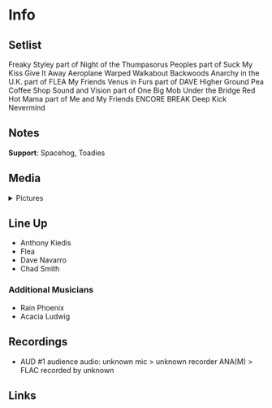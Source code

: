# Info

## Setlist

Freaky Styley part of
Night of the Thumpasorus Peoples part of
Suck My Kiss
Give It Away
Aeroplane
Warped
Walkabout
Backwoods
Anarchy in the U.K. part of FLEA
My Friends
Venus in Furs part of DAVE
Higher Ground
Pea
Coffee Shop
Sound and Vision part of
One Big Mob
Under the Bridge
Red Hot Mama part of
Me and My Friends
ENCORE BREAK
Deep Kick
Nevermind

## Notes

**Support**: Spacehog, Toadies

## Media 

<details>
  <summary>Pictures</summary>
  <!--<img alt="Setlist" title="Setlist" src="_.jpg" height="200" />-->
</details>

## Line Up

* Anthony Kiedis
* Flea
* Dave Navarro
* Chad Smith

### Additional Musicians

* Rain Phoenix  
* Acacia Ludwig

## Recordings

* AUD #1 audience audio: unknown mic > unknown recorder ANA(M) > FLAC recorded by unknown

## Links

